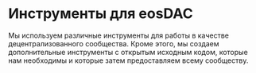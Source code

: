 **Инструменты** для eos**DAC**
===

Мы используем различные инструменты для работы в качестве децентрализованного сообщества. Кроме этого, мы создаем дополнительные инструменты с открытым исходным кодом, которые нам необходимы и которые затем предоставляем всему сообществу.
